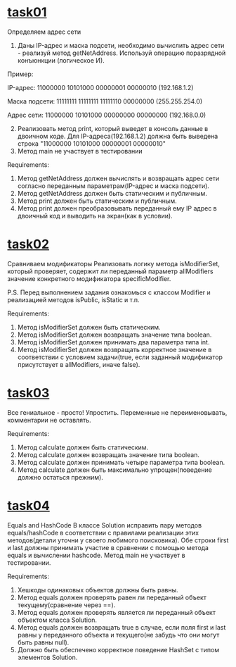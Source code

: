 # [task01](https://github.com/NikitaNasevich/javarush.ru/tree/main/level21/task01)

Определяем адрес сети
1. Даны IP-адрес и маска подсети, необходимо вычислить адрес сети - реализуй метод getNetAddress.
Используй операцию поразрядной конъюнкции (логическое И).

Пример:

IP-адрес: 11000000 10101000 00000001 00000010 (192.168.1.2)

Маска подсети: 11111111 11111111 11111110 00000000 (255.255.254.0)

Адрес сети: 11000000 10101000 00000000 00000000 (192.168.0.0)

2. Реализовать метод print, который выведет в консоль данные в двоичном коде. Для IP-адреса(192.168.1.2)
должна быть выведена строка "11000000 10101000 00000001 00000010"
3. Метод main не участвует в тестировании


Requirements:
1. Метод getNetAddress должен вычислять и возвращать адрес сети согласно переданным параметрам(IP-адрес и маска подсети).
2. Метод getNetAddress должен быть статическим и публичным.
3. Метод print должен быть статическим и публичным.
4. Метод print должен преобразовывать переданный ему IP адрес в двоичный код и выводить на экран(как в условии).

# [task02](https://github.com/NikitaNasevich/javarush.ru/tree/main/level21/task02)

Сравниваем модификаторы
Реализовать логику метода isModifierSet, который проверяет, содержит ли переданный параметр allModifiers значение конкретного модификатора specificModifier.

P.S. Перед выполнением задания ознакомься с классом Modifier и реализацией методов isPublic, isStatic и т.п.


Requirements:
1. Метод isModifierSet должен быть статическим.
2. Метод isModifierSet должен возвращать значение типа boolean.
3. Метод isModifierSet должен принимать два параметра типа int.
4. Метод isModifierSet должен возвращать корректное значение в соответствии с условием задачи(true, если заданный модификатор присутствует в allModifiers, иначе false).

# [task03](https://github.com/NikitaNasevich/javarush.ru/tree/main/level21/task03)

Все гениальное - просто!
Упростить. Переменные не переименовывать, комментарии не оставлять.


Requirements:
1. Метод calculate должен быть статическим.
2. Метод calculate должен возвращать значение типа boolean.
3. Метод calculate должен принимать четыре параметра типа boolean.
4. Метод calculate должен быть максимально упрощен(поведение должно остаться прежним).

# [task04](https://github.com/NikitaNasevich/javarush.ru/tree/main/level21/task04)

Equals and HashCode
В классе Solution исправить пару методов equals/hashCode в соответствии с правилами реализации этих методов(детали уточни у своего любимого поисковика).
Обе строки first и last должны принимать участие в сравнении с помощью метода equals и вычислении hashcode.
Метод main не участвует в тестировании.


Requirements:
1. Хешкоды одинаковых объектов должны быть равны.
2. Метод equals должен проверять равен ли переданный объект текущему(сравнение через ==).
3. Метод equals должен проверять является ли переданный объект объектом класса Solution.
4. Метод equals должен возвращать true в случае, если поля first и last равны у переданного объекта и текущего(не забудь что они могут быть равны null).
5. Должно быть обеспечено корректное поведение HashSet с типом элементов Solution.
